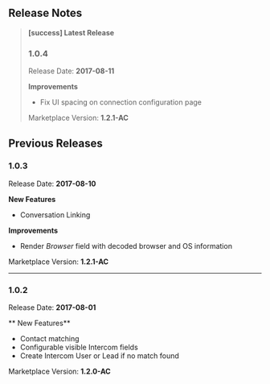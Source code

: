 ## Release Notes

> **[success] Latest Release**
>
> ### 1.0.4
>
> Release Date: **2017-08-11**
>
> **Improvements**  
>  * Fix UI spacing on connection configuration page
>
> Marketplace Version: **1.2.1-AC**  

## Previous Releases

### 1.0.3

Release Date: **2017-08-10**
 
**New Features**
 * Conversation Linking

**Improvements**  
 * Render *Browser* field with decoded browser and OS information

Marketplace Version: **1.2.1-AC**  

---
 
### 1.0.2

Release Date: **2017-08-01**

** New Features**
 * Contact matching
 * Configurable visible Intercom fields
 * Create Intercom User or Lead if no match found
 
Marketplace Version: **1.2.0-AC**  